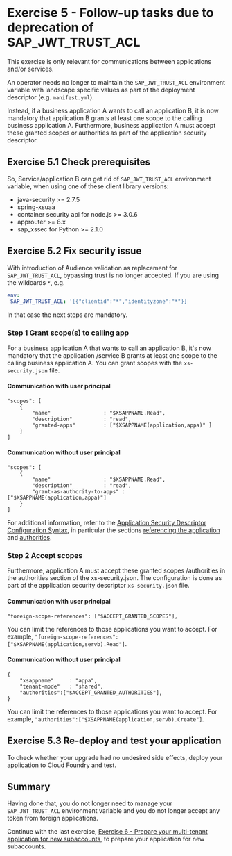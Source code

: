 # Exercise 5 - Follow-up tasks due to deprecation of SAP_JWT_TRUST_ACL

This exercise is only relevant for communications between applications and/or services.

An operator needs no longer to maintain the ``SAP_JWT_TRUST_ACL`` environment variable with landscape specific values as part of the deployment descriptor (e.g. ``manifest.yml``).

Instead, if a business application A wants to call an application B, it is now mandatory that application B grants at least one scope to the calling business application A. Furthermore, business application A must accept these granted scopes or authorities as part of the application security descriptor.

## Exercise 5.1 Check prerequisites
So, Service/application B can get rid of ``SAP_JWT_TRUST_ACL`` environment variable, when using one of these client library versions:

- java-security >= 2.7.5
- spring-xsuaa
- container security api for node.js >= 3.0.6
- approuter >= 8.x
- sap_xssec for Python >= 2.1.0 

## Exercise 5.2 Fix security issue

With introduction of Audience validation as replacement for ``SAP_JWT_TRUST_ACL``, bypassing trust is no longer accepted. If you are using the wildcards ``*``, e.g.
 ```yml
env:
  SAP_JWT_TRUST_ACL: '[{"clientid":"*","identityzone":"*"}]
```

In that case the next steps are mandatory.
 
### Step 1 Grant scope(s) to calling app
For a business application A that wants to call an application B, it's now mandatory that the application /service B grants at least one scope to the calling business application A. 
You can grant scopes with the `xs-security.json` file. 

#### Communication with user principal
```
"scopes": [
	{
		"name"                 : "$XSAPPNAME.Read",
		"description"          : "read",
		"granted-apps"         : ["$XSAPPNAME(application,appa)" ] 
	}
]
```

#### Communication without user principal
```
"scopes": [
	{
		"name"                 : "$XSAPPNAME.Read",
		"description"          : "read",
		"grant-as-authority-to-apps" : ["$XSAPPNAME(application,appa)"]
	}
]
```

For additional information, refer to the [Application Security Descriptor Configuration Syntax](https://help.sap.com/viewer/65de2977205c403bbc107264b8eccf4b/Cloud/en-US/517895a9612241259d6941dbf9ad81cb.html), in particular the sections [referencing the application](https://help.sap.com/viewer/65de2977205c403bbc107264b8eccf4b/Cloud/en-US/517895a9612241259d6941dbf9ad81cb.html#loio517895a9612241259d6941dbf9ad81cb__section_fm2_wsk_pdb) and [authorities](https://help.sap.com/viewer/65de2977205c403bbc107264b8eccf4b/Cloud/en-US/517895a9612241259d6941dbf9ad81cb.html#loio517895a9612241259d6941dbf9ad81cb__section_d1m_1nq_zy). 

### Step 2 Accept scopes
Furthermore, application A must accept these granted scopes /authorities in the authorities section of the xs-security.json. The configuration is done as part of the application security descriptor `xs-security.json` file.

#### Communication with user principal
```
"foreign-scope-references": ["$ACCEPT_GRANTED_SCOPES"],       
```
You can limit the references to those applications you want to accept. For example, `"foreign-scope-references": ["$XSAPPNAME(application,servb).Read"]`.

#### Communication without user principal
```
{
    "xsappname"     : "appa",
    "tenant-mode"   : "shared",
    "authorities":["$ACCEPT_GRANTED_AUTHORITIES"],
}
```
You can limit the references to those applications you want to accept. For example, `"authorities":["$XSAPPNAME(application,servb).Create"]`.

## Exercise 5.3 Re-deploy and test your application

To check whether your upgrade had no undesired side effects, deploy your application to Cloud Foundry and test.

## Summary

Having done that, you do not longer need to manage your `SAP_JWT_TRUST_ACL` environment variable and you do not longer accept any token from foreign applications.

Continue with the last exercise, [Exercise 6 - Prepare your multi-tenant application for new subaccounts](/exercises/ex6_tenantid), to prepare your application for new subaccounts.
